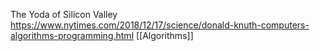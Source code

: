 The Yoda of Silicon Valley https://www.nytimes.com/2018/12/17/science/donald-knuth-computers-algorithms-programming.html [[Algorithms]] 
